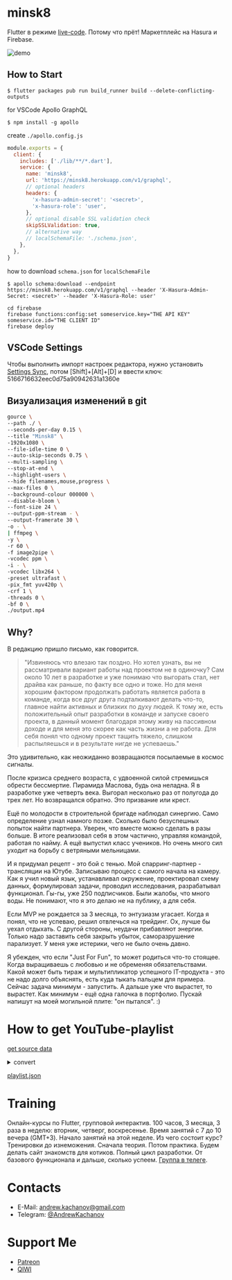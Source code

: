 # minsk8

Flutter в режиме [live-code](https://www.youtube.com/playlist?list=PLMAOL6NXxmsgTUrZE4Y9xhIxzDA46X1lc). Потому что прёт! Маркетплейс на Hasura и Firebase.

![demo](https://itsallwidgets.com/screenshots/app-2041.png)

## How to Start

```
$ flutter packages pub run build_runner build --delete-conflicting-outputs
```

for VSCode Apollo GraphQL

```
$ npm install -g apollo
```

create `./apollo.config.js`

```js
module.exports = {
  client: {
    includes: ['./lib/**/*.dart'],
    service: {
      name: 'minsk8',
      url: 'https://minsk8.herokuapp.com/v1/graphql',
      // optional headers
      headers: {
        'x-hasura-admin-secret': '<secret>',
        'x-hasura-role': 'user',
      },
      // optional disable SSL validation check
      skipSSLValidation: true,
      // alternative way
      // localSchemaFile: './schema.json',
    },
  },
}
```

how to download `schema.json` for `localSchemaFile`

```
$ apollo schema:download --endpoint https://minsk8.herokuapp.com/v1/graphql --header 'X-Hasura-Admin-Secret: <secret>' --header 'X-Hasura-Role: user'
```

```
cd firebase
firebase functions:config:set someservice.key="THE API KEY" someservice.id="THE CLIENT ID"
firebase deploy
```

## VSCode Settings

Чтобы выполнить импорт настроек редактора, нужно установить [Settings Sync](https://marketplace.visualstudio.com/items?itemName=Shan.code-settings-sync), потом [Shift]+[Alt]+[D] и ввести ключ: 5166716632eec0d75a90942631a1360e

## Визуализация изменений в git

```bash
gource \
--path ./ \
--seconds-per-day 0.15 \
--title "Minsk8" \
-1920x1080 \
--file-idle-time 0 \
--auto-skip-seconds 0.75 \
--multi-sampling \
--stop-at-end \
--highlight-users \
--hide filenames,mouse,progress \
--max-files 0 \
--background-colour 000000 \
--disable-bloom \
--font-size 24 \
--output-ppm-stream - \
--output-framerate 30 \
-o - \
| ffmpeg \
-y \
-r 60 \
-f image2pipe \
-vcodec ppm \
-i - \
-vcodec libx264 \
-preset ultrafast \
-pix_fmt yuv420p \
-crf 1 \
-threads 0 \
-bf 0 \
./output.mp4
```

## Why?

В редакцию пришло письмо, как говорится.

> "Извиняюсь что влезаю так поздно. Но хотел узнать, вы не рассматривали вариант работы над проектом не в одиночку? Сам около 10 лет в разработке и уже понимаю что выгорать стал, нет драйва как раньше, по факту все одно и тоже. Но для меня хорошим фактором продолжать работать является работа в команде, когда все друг друга подталкивают делать что-то, главное найти активных и близких по духу людей. К тому же, есть положительный опыт разработки в команде и запуске своего проекта, в данный момент благодаря этому живу на пассивном доходе и для меня это скорее как часть жизни а не работа. Для себя понял что одному проект тащить тяжело, слишком распыляешься и в результате нигде не успеваешь."

Это удивительно, как неожиданно возвращаются посылаемые в космос сигналы.

После кризиса среднего возраста, с удвоенной силой стремишься обрести бессмертие. Пирамида Маслова, будь она неладна. Я в разработке уже четверть века. Выгорал несколько раз от полугода до трех лет. Но возвращался обратно. Это призвание или крест.

Ещё по молодости в строительной бригаде наблюдал синергию. Само определение узнал намного позже. Сколько было безуспешных попыток найти партнера. Уверен, что вместе можно сделать в разы больше. В итоге реализовал себя в этом частично, управляя командой, работая по найму. А ещё выпустил класс учеников. Но очень много сил уходит на борьбу с ветряными мельницами.

И я придумал рецепт - это бой с тенью. Мой спарринг-партнер - трансляции на Ютубе. Записываю процесс с самого начала на камеру. Как я учил новый язык, устанавливал окружение, проектировал схему данных, формулировал задачи, проводил исследования, разрабатывал функционал. Гы-гы, уже 250 подписчиков. Были жалобы, что много воды. Не понимают, что я это делаю не на публику, а для себя.

Если MVP не рождается за 3 месяца, то энтузиазм угасает. Когда я понял, что не успеваю, решил отвлечься на трейдинг. Ох, лучше бы уехал отдыхать. С другой стороны, неудачи прибавляют энергии. Только надо заставить себя закрыть убыток, саморазрушение парализует. У меня уже истерики, чего не было очень давно.

Я убежден, что если "Just For Fun", то может родиться что-то стоящее. Когда выращиваешь с любовью и не обременяя обязательствами. Какой может быть тираж и мультипликатор успешного IT-продукта - это не надо долго объяснять, есть куда тыкать пальцем для примера. Сейчас задача минимум - запустить. А дальше уже что вырастет, то вырастет. Как минимум - ещё одна галочка в портфолио. Пускай напишут на моей могильной плите: "он пытался". :)

# How to get YouTube-playlist

[get source data](https://developers.google.com/youtube/v3/docs/playlistItems/list?apix_params=%7B%22part%22%3A%5B%22snippet%22%5D%2C%22maxResults%22%3A50%2C%22playlistId%22%3A%22PLMAOL6NXxmsgTUrZE4Y9xhIxzDA46X1lc%22%7D#go)

<details>
  <summary>convert</summary>

```dart
import 'dart:convert';

final sourceData = {}; // copy-paste here

main() async {
  final items = sourceData['items'] as List;
  final result = items.map(
    (item) {
      final snippet = item['snippet'];
      return {
        'publishedAt': snippet['publishedAt'],
        'title': snippet['title'],
        'description': snippet['description'],
        'videoId': snippet['resourceId']['videoId']
      };
    },
  ).toList();
  print(jsonEncode(result));
}
```

</details>

[playlist.json](./playlist.json)

# Training

Онлайн-курсы по Flutter, групповой интерактив. 100 часов, 3 месяца, 3 раза в неделю: вторник, четверг, воскресенье. Время занятий с 7 до 10 вечера (GMT+3). Начало занятий на этой неделе. Из чего состоит курс? Тренировки до изнеможения. Сначала теория. Потом практика. Будем делать сайт знакомств для котиков. Полный цикл разработки. От базового функционала и дальше, сколько успеем. [Группа в телеге](https://t.me/joinchat/FN6rLBrNNtP9DcLFvy06ZA).

# Contacts

- E-Mail: [andrew.kachanov@gmail.com](mailto:andrew.kachanov@gmail.com)
- Telegram: [@AndrewKachanov](https://t.me/AndrewKachanov)

# Support Me

- [Patreon](https://www.patreon.com/comerc)
- [QIWI](https://qiwi.com/n/comerc)
